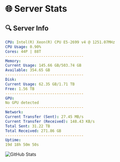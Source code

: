 # 🌐 Server Stats
## 🔍 Server Info
```yaml
CPU: Intel(R) Xeon(R) CPU E5-2699 v4 @ 1251.07MHz
CPU Usage: 0.90%
Cores: 44P | 88T
-----------------------------------
Memory:
Current Usage: 145.66 GB/503.74 GB
Available: 354.65 GB
-----------------------------------
Disk:
Current Usage: 62.35 GB/1.71 TB
Free: 1.56 TB
-----------------------------------
GPU:
No GPU detected
-----------------------------------
Network:
Current Transfer (Sent): 27.45 MB/s
Current Transfer (Received): 148.43 KB/s
Total Sent: 31.22 TB
Total Received: 271.86 GB
-----------------------------------
Uptime:
19d 18h 50m 50s
```
![GitHub Stats](https://img.shields.io/badge/Updated-2025-03-27_16:13:39-blue)